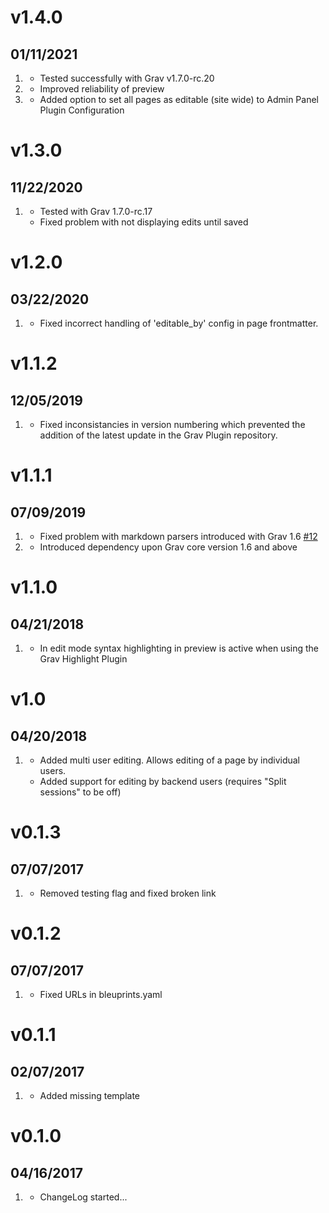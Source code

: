 # v1.4.0
##  01/11/2021

1. [](#update)
    * Tested successfully with Grav v1.7.0-rc.20
1. [](#improved)
    * Improved reliability of preview
1. [](#new)
    * Added option to set all pages as editable (site wide) to Admin Panel Plugin Configuration
    
# v1.3.0
##  11/22/2020

1. [](#bugfix)
    * Tested with Grav 1.7.0-rc.17
    * Fixed problem with not displaying edits until saved

# v1.2.0
##  03/22/2020

1. [](#bugfix)
    * Fixed incorrect handling of 'editable_by' config in page frontmatter. 

# v1.1.2
##  12/05/2019

1. [](#bugfix)
    * Fixed inconsistancies in version numbering which prevented the addition of the latest update in the Grav Plugin repository. 

# v1.1.1
##  07/09/2019

1. [](#bugfix)
    * Fixed problem with markdown parsers introduced with Grav 1.6 [#12](https://github.com/bleutzinn/grav-plugin-editable-simplemde/issues/12)
1. [](#new)
    * Introduced dependency upon Grav core version 1.6 and above

# v1.1.0
##  04/21/2018

1. [](#new)
    * In edit mode syntax highlighting in preview is active when using the Grav Highlight Plugin

# v1.0
##  04/20/2018

1. [](#new)
    * Added multi user editing. Allows editing of a page by individual users.
    * Added support for editing by backend users (requires "Split sessions" to be off)

# v0.1.3
##  07/07/2017

1. [](#changed)
    * Removed testing flag and fixed broken link

# v0.1.2
##  07/07/2017

1. [](#changed)
    * Fixed URLs in bleuprints.yaml

# v0.1.1
##  02/07/2017

1. [](#new)
    * Added missing template

# v0.1.0
##  04/16/2017

1. [](#new)
    * ChangeLog started...
